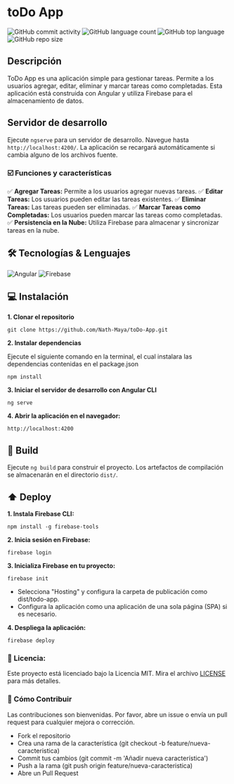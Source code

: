 # toDo App

![GitHub commit activity](https://img.shields.io/github/commit-activity/t/Nath-Maya/toDo-App) ![GitHub language count](https://img.shields.io/github/languages/count/Nath-Maya/toDo-App?color=red) ![GitHub top language](https://img.shields.io/github/languages/top/Nath-Maya/toDo-App?color=) ![GitHub repo size](https://img.shields.io/github/repo-size/Nath-Maya/toDo-App?color=orange)


## Descripción

ToDo App es una aplicación simple para gestionar tareas. Permite a los usuarios agregar, editar, eliminar y marcar tareas como completadas. Esta aplicación está construida con Angular y utiliza Firebase para el almacenamiento de datos.

## Servidor de desarrollo

Ejecute `ngserve` para un servidor de desarrollo. Navegue hasta `http://localhost:4200/`. La aplicación se recargará automáticamente si cambia alguno de los archivos fuente.

### ☑️ Funciones y características 

✅  **Agregar Tareas:**  Permite a los usuarios agregar nuevas tareas.
✅  **Editar Tareas:**  Los usuarios pueden editar las tareas existentes.
✅  **Eliminar Tareas:**  Las tareas pueden ser eliminadas.
✅  **Marcar Tareas como Completadas:**  Los usuarios pueden marcar las tareas como completadas.
✅  **Persistencia en la Nube:**  Utiliza Firebase para almacenar y sincronizar tareas en la nube.

## 🛠️ Tecnologías & Lenguajes

![Angular](https://img.shields.io/badge/angular-%23DD0031.svg?style=for-the-badge&logo=angular&logoColor=white) ![Firebase](https://img.shields.io/badge/firebase-a08021?style=for-the-badge&logo=firebase&logoColor=ffcd34)
 
 ## 💻 Instalación

 **1. Clonar el repositorio**
 ```
git clone https://github.com/Nath-Maya/toDo-App.git

```

**2. Instalar dependencias**

Ejecute el siguiente comando en la terminal, el cual instalara las dependencias contenidas en el package.json
```
npm install
```
**3. Iniciar el servidor de desarrollo con Angular CLI**

```
ng serve
```

**4. Abrir la aplicación en el navegador:**
```
http://localhost:4200
```

## 🚧 Build

Ejecute `ng build` para construir el proyecto. Los artefactos de compilación se almacenarán en el directorio `dist/`.

##  ⬆️ Deploy

**1. Instala Firebase CLI:**

```
npm install -g firebase-tools
```
**2. Inicia sesión en Firebase:**

```
firebase login
```
**3. Inicializa Firebase en tu proyecto:**
```
firebase init
```
- Selecciona "Hosting" y configura la carpeta de publicación como dist/todo-app.
- Configura la aplicación como una aplicación de una sola página (SPA) si es necesario.

**4. Despliega la aplicación:**

```
firebase deploy
```

### 🔐 Licencia:

Este proyecto está licenciado bajo la Licencia MIT. Mira el archivo [LICENSE](./LICENSE) para más detalles.


### 🤝 Cómo Contribuir

Las contribuciones son bienvenidas. Por favor, abre un issue o envía un pull request para cualquier mejora o corrección.

- Fork el repositorio
- Crea una rama de la característica (git checkout -b feature/nueva-caracteristica)
- Commit tus cambios (git commit -m 'Añadir nueva característica')
- Push a la rama (git push origin feature/nueva-caracteristica)
- Abre un Pull Request